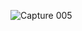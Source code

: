 ![Capture 005](https://user-images.githubusercontent.com/89052189/139370996-43e017b5-1ebc-4dfd-8d27-f4c72727dc01.PNG)

